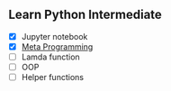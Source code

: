 ## Learn Python Intermediate

- [x] Jupyter notebook
- [x] [Meta Programming](./books/meta-programming.ipynb)
- [ ] Lamda function
- [ ] OOP
- [ ] Helper functions
